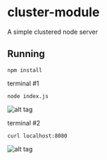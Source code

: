 # cluster-module
A simple clustered node server

## Running
```
npm install
```

terminal #1
```
node index.js
```

![alt tag](http://imgur.com/a/ddmWq.png)

terminal #2
```
curl localhost:8080
```

![alt tag](http://imgur.com/a/YZ3FJ.png)

